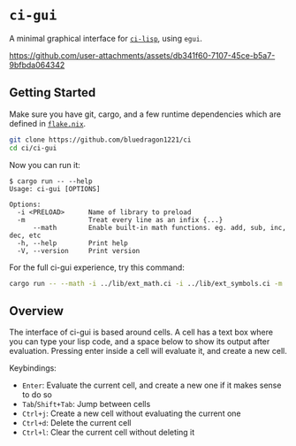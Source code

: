 # `ci-gui`
A minimal graphical interface for [`ci-lisp`]("../ci-lisp/README.md"), using `egui`.

https://github.com/user-attachments/assets/db341f60-7107-45ce-b5a7-9bfbda064342

## Getting Started
Make sure you have git, cargo, and a few runtime dependencies which are defined in [`flake.nix`]("../flake.nix").
```sh
git clone https://github.com/bluedragon1221/ci
cd ci/ci-gui
```

Now you can run it:
```
$ cargo run -- --help
Usage: ci-gui [OPTIONS]

Options:
  -i <PRELOAD>      Name of library to preload
  -m                Treat every line as an infix {...}
      --math        Enable built-in math functions. eg. add, sub, inc, dec, etc
  -h, --help        Print help
  -V, --version     Print version
```

For the full ci-gui experience, try this command:
```sh
cargo run -- --math -i ../lib/ext_math.ci -i ../lib/ext_symbols.ci -m
```

## Overview
The interface of ci-gui is based around cells.
A cell has a text box where you can type your lisp code, and a space below to show its output after evaluation.
Pressing enter inside a cell will evaluate it, and create a new cell.

Keybindings:
- `Enter`: Evaluate the current cell, and create a new one if it makes sense to do so
- `Tab`/`Shift+Tab`: Jump between cells
- `Ctrl+j`: Create a new cell without evaluating the current one
- `Ctrl+d`: Delete the current cell
- `Ctrl+l`: Clear the current cell without deleting it

